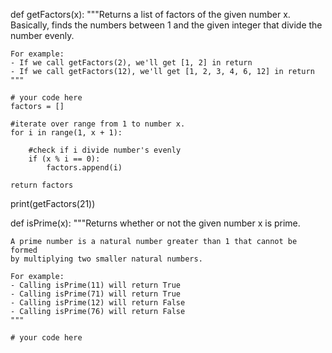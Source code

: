 
def getFactors(x):
    """Returns a list of factors of the given number x.
    Basically, finds the numbers between 1 and the given integer that divide the number evenly.

    For example:
    - If we call getFactors(2), we'll get [1, 2] in return
    - If we call getFactors(12), we'll get [1, 2, 3, 4, 6, 12] in return
    """
    
    # your code here
    factors = []
    
    #iterate over range from 1 to number x.
    for i in range(1, x + 1):
        
        #check if i divide number's evenly
        if (x % i == 0):
            factors.append(i)
    
    return factors

print(getFactors(21))

def isPrime(x):
    """Returns whether or not the given number x is prime.

    A prime number is a natural number greater than 1 that cannot be formed
    by multiplying two smaller natural numbers.

    For example:
    - Calling isPrime(11) will return True
    - Calling isPrime(71) will return True
    - Calling isPrime(12) will return False
    - Calling isPrime(76) will return False
    """
    
    # your code here
    